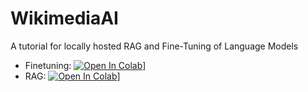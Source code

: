 # WikimediaAI
A tutorial for locally hosted RAG and Fine-Tuning of Language Models

- Finetuning: [![Open In Colab](https://colab.research.google.com/assets/colab-badge.svg)](https://colab.research.google.com/github/csisc/WikimediaAI/blob/main/Finetuning_LLM.ipynb)]
- RAG: [![Open In Colab](https://colab.research.google.com/assets/colab-badge.svg)](https://colab.research.google.com/github/csisc/WikimediaAI/blob/main/Retrieval_Augmented_Generation.ipynb)]
